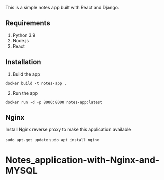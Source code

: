 
This is a simple notes app built with React and Django.

## Requirements
1. Python 3.9
2. Node.js
3. React

## Installation

1. Build the app
```
docker build -t notes-app .
```

2. Run the app
```
docker run -d -p 8000:8000 notes-app:latest
```

## Nginx

Install Nginx reverse proxy to make this application available

`sudo apt-get update`
`sudo apt install nginx`
# Notes_application-with-Nginx-and-MYSQL
